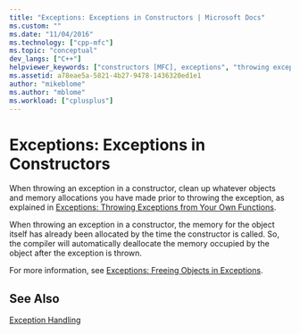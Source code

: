 ```yaml
---
title: "Exceptions: Exceptions in Constructors | Microsoft Docs"
ms.custom: ""
ms.date: "11/04/2016"
ms.technology: ["cpp-mfc"]
ms.topic: "conceptual"
dev_langs: ["C++"]
helpviewer_keywords: ["constructors [MFC], exceptions", "throwing exceptions [MFC], in constructors", "exceptions [MFC], in constructors"]
ms.assetid: a78eae5a-5821-4b27-9478-1436320ed1e1
author: "mikeblome"
ms.author: "mblome"
ms.workload: ["cplusplus"]
---
```

# Exceptions: Exceptions in Constructors
When throwing an exception in a constructor, clean up whatever objects and memory allocations you have made prior to throwing the exception, as explained in [Exceptions: Throwing Exceptions from Your Own Functions](../mfc/exceptions-throwing-exceptions-from-your-own-functions.md).  
  
 When throwing an exception in a constructor, the memory for the object itself has already been allocated by the time the constructor is called. So, the compiler will automatically deallocate the memory occupied by the object after the exception is thrown.  
  
 For more information, see [Exceptions: Freeing Objects in Exceptions](../mfc/exceptions-freeing-objects-in-exceptions.md).  
  
## See Also  
 [Exception Handling](../mfc/exception-handling-in-mfc.md)

